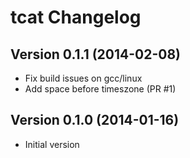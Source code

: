 # tcat Changelog

## Version 0.1.1 (2014-02-08)
- Fix build issues on gcc/linux
- Add space before timeszone (PR #1)

## Version 0.1.0 (2014-01-16)
- Initial version